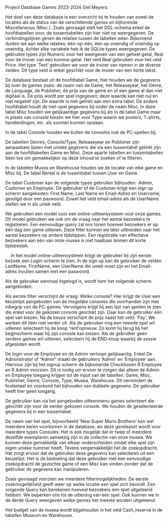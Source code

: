 Project Database Games 2023-2024 Giel Meyers:

Het doel van deze database is een overzicht bij te houden van zowel de locaties als de status van de verschillende games en bijhorende Miscellaneous (Misc.).
Zoals gevraagd stelt het DDL-schema enkel de hoofdtabellen voor, de tussentabellen zijn hier niet op weergegeven. De verbindingslijnen geven de relaties tussen de tabellen weer. Bijkomend duiden we aan welke relaties: één-op-één, één op oneindig of oneindig op oneindig. Achter elke variabele heb ik de SQLite types weergegeven. De gebruikte types zijn Numeric voor het weergeven van een geheel getal, Real voor de invoer van een komma-getal. Het veld Real gebruiken voor het veld Price. Het type ‘Text’ gebruiken we voor de invoer van namen in de diverse velden. Dit type veld is enkel geschikt voor de invoer van een korte tekst.

De database bestaat uit de hoofdtabel Game, hier houden we de gegevens bij over de games zoals: de naam van de Game, het Releaseyear, het Genre, de Language, de Publisher, de prijs van de game en of een game al dan niet digitaal is.  De prijs wordt per spel ingegeven; deze waarde kan niet nul en niet negatief zijn. De waarde is niet gelinkt aan een extra tabel.
De andere hoofdtabel houdt de niet-spel gegevens bij onder de naam Misc. In deze tabel Misc houden we gelijkaardige gegevens bij als in de tabel Game maar in plaats van console kiezen we hier voor Type waarin we posters, T-shirts, handleidingen, etc. als soorten kunnen opslaan.

In de tabel Console houden we buiten de consoles ook de PC-spellen bij.  

De tabellen Genres, Console/Type, Releaseyear en Publisher zijn aanpasbare lijsten met unieke gegevens die via een tussentabel gelinkt zijn aan de hoofdtabellen Game en Misc.  Deze aparte tabellen en tussentabellen laten toe om gemakkelijker op deze inhoud te zoeken of te filteren.

In de tabellen Musea en Warehouse houden we de locatie van elke game en Misc bij.
De tabel Rental is de tussentabel tussen User en Game. 

De tabel Customer kan de volgende types gebruiker bijhouden: :Admin, Customer en Employee.
De gebruiker of de Customer krijgt een sign up scherm aangeboden: First Name, Last Name en Email-Adres en Username, gevolgd door een paswoord. Zowel het veld email-adres als de UserName stellen we in als uniek veld.

We gebruiken een model voor een online-uitleensysteem voor onze games. Dit model gebruiken we ook om de vraag naar het aantal bezoekers te registreren. Een eenvoudige query zal ons tonen hoeveel bezoekers er op één dag een game uitlenen. Deze filter kunnen we later uitbreiden naar het aantal bezoekers op andere tijdstippen. Een registratie van effectieve bezoekers aan één van onze musea is niet haalbaar binnen dit korte tijdsbestek.

 
In het model online-uitleensysteem krijgt de gebruiker bij zijn eerste bezoek een Login-scherm te zien. In de sign up kan de gebruiker de velden LastName, FirstName, een UserName die uniek moet zijn en het Email-adres invullen samen met een paswoord. 

Als de gebruiker eenmaal ingelogd is, wordt hem het volgende scherm aangeboden:


Als eerste filter verschijnt de vraag: Welke console? Hier krijgt de User een keuzelijst aangeboden van de mogelijke consoles die voorhanden zijn met inbegrip van de PC-games.
Vervolgens krijgt hij een lijst van spellen te zien die enkel voor de gekozen console geschikt zijn. Daar kan de gebruiker één spel van kiezen. Na de keuze verschijnt de prijs naast het veld: ‘Pay’. We werken dit item niet verder uit. 
Als de gebruiker nog een tweede spel wil uitlenen selecteert hij de knop ‘rent’opnieuw. Zo komt hij terug bij het beginscherm waar hij zijn console kan kiezen. Als de gebruiker geen verdere games wil uitlenen, selecteert hij de END-knop waarbij de sessie afgesloten wordt. 

De login voor de Employee en de Admin verloopt gelijkaardig. Enkel De Administrator of “Admin” maakt de gebruikers ‘Admin’ en ‘Employee’ aan. Hiervoor zijn bij het signup scherm de bijkomende Checkboxen R Employee en R Admin voorzien.
Dit is nodig om ervoor te zorgen dat alleen de Admin en Employee toegang krijgen tot de input van de tabellen: Game, Misc, Publisher, Genre, Console, Type, Musea, Warehouse. Dit vermindert de foutenlast en voorkomt het bijhouden van dubbele gegevens. De gebruiker heeft hier geen toegang.

De gebruiker kan via het aangeboden uitleenmenu games selecteert die geschikt zijn voor de eerder gekozen console. We houden de geselecteerde gegevens bij in een tussentabel.

De naam van het spel, bijvoorbeeld ‘New Super Mario Brothers’ kan wel meerdere keren voorkomen in de database; als deze gereleaset wordt voor meerdere types Consoles. Het is ook mogelijk dat er twee of meerdere dezelfde exemplaren aanwezig zijn in de collectie van onze musea. We kunnen deze gemakkelijk van elkaar onderscheiden omdat elke spel zijn eigen unieke nummer heeft. 
Tevens vergemakkelijkt het de zoekopdracht. Het zorgt ervoor dat de gebruiker deze gegevens kan selecteren uit een keuzelijst. Het is de bedoeling dat deze gebruiker met een eenvoudige zoekopdracht de gezochte game of een Misc kan vinden zonder dat de gebruiker de gegevens kan manipuleren.

Zoals gevraagd voorzien we meerdere filtermogelijkheden. De eerste zoekmogelijkheid geeft weer op welke locatie een spel zich bevindt. Een volgende Query kan berekenen hoeveel bezoekers een spel uitgeleend hebben. We beperken ons tot de uitlening van een spel. Ook kunnen we in de derde Query weergeven welke genres het meeste worden uitgeleend.

Het budget van de musea wordt bijgehouden in het veld Cash_reserve in de tabellen Museum en Warehouse.
